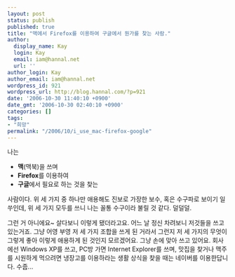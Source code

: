 ```yaml
---
layout: post
status: publish
published: true
title: "맥에서 Firefox를 이용하여 구글에서 뭔가를 찾는 사람."
author:
  display_name: Kay
  login: Kay
  email: iam@hannal.net
  url: ''
author_login: Kay
author_email: iam@hannal.net
wordpress_id: 921
wordpress_url: http://blog.hannal.com/?p=921
date: '2006-10-30 11:40:10 +0900'
date_gmt: '2006-10-30 02:40:10 +0900'
categories: []
tags:
- "희망"
permalink: "/2006/10/i_use_mac-firefox-google"
---
```

<p>나는</p>
<ul>
<li><strong>맥</strong>(맥북)을 쓰며</li>
<li><strong>Firefox</strong>를 이용하여</li>
<li><strong>구글</strong>에서 필요로 하는 것을 찾는</li>
</ul>
<p>사람이다. 위 세 가지 중 하나만 애용해도 진보로 가장한 보수, 혹은 수구파로 보이기 일쑤인데, 위 세 가지 모두를 쓰니 나는 꼴통 수구이라 불릴 것 같다. 덜덜덜.</p>
<p>그런 거 아니에요~ 살다보니 이렇게 됐더라고요. 어느 날 정신 차려보니 저것들을 쓰고 있는거죠. 그냥 어영 부영 저 세 가지 조합을 쓰게 된 거라서 그런지 저 세 가지의 무엇이 그렇게 좋아 이렇게 애용하게 된 것인지 모르겠어요. 그냥 손에 맞아 쓰고 있어요. 회사에선 Windows XP를 쓰고, PC방 가면 Internet Explorer를 쓰며, 맛집을 찾거나 맥주를 시원하게  먹으려면 냉장고를 이용하라는 생활 상식을 찾을 때는 네이버를 이용한답니다. 수줍...</p>
